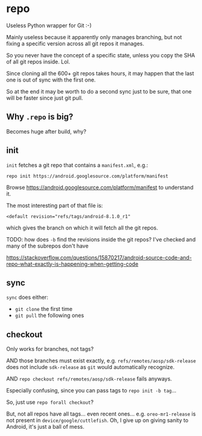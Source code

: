 # repo

Useless Python wrapper for Git :-)

Mainly useless because it apparently only manages branching, but not fixing a specific version across all git repos it manages.

So you never have the concept of a specific state, unless you copy the SHA of all git repos inside. Lol.

Since cloning all the 600+ git repos takes hours, it may happen that the last one is out of sync with the first one.

So at the end it may be worth to do a second sync just to be sure, that one will be faster since just git pull.

## Why `.repo` is big?

Becomes huge after build, why?

## init

`init` fetches a git repo that contains a `manifest.xml`, e.g.:

    repo init https://android.googlesource.com/platform/manifest

Browse <https://android.googlesource.com/platform/manifest> to understand it.

The most interesting part of that file is:

    <default revision="refs/tags/android-8.1.0_r1"

which gives the branch on which it will fetch all the git repos.

TODO: how does `-b` find the revisions inside the git repos? I've checked and many of the subrepos don't have 

<https://stackoverflow.com/questions/15870217/android-source-code-and-repo-what-exactly-is-happening-when-getting-code>

## sync

`sync` does either:

- `git clone` the first time
- `git pull` the following ones

## checkout

Only works for branches, not tags?

AND those branches must exist exactly, e.g. `refs/remotes/aosp/sdk-release` does not include `sdk-release` as `git` would automatically recognize.

AND `repo checkout refs/remotes/aosp/sdk-release` fails anyways.

Especially confusing, since you can pass tags to `repo init -b tag`...

So, just use `repo forall checkout`?

But, not all repos have all tags... even recent ones... e.g. `oreo-mr1-release` is not present in `device/google/cuttlefish`. Oh, I give up on giving sanity to Android, it's just a ball of mess.

